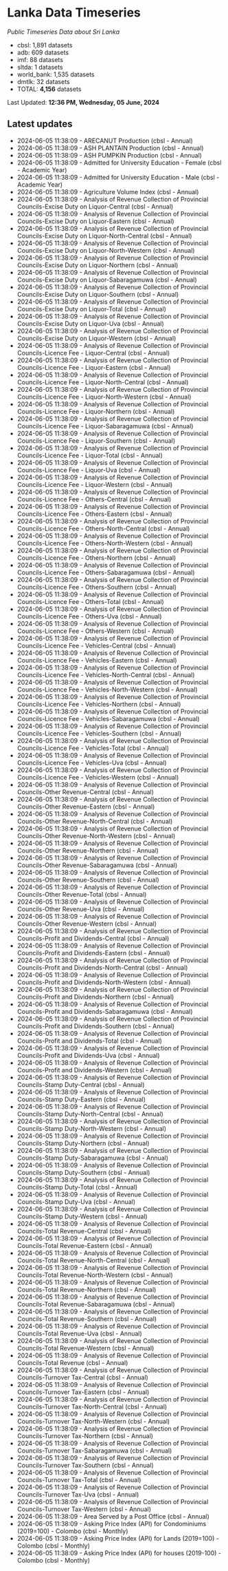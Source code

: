 # Lanka Data Timeseries
*Public Timeseries Data about Sri Lanka*

* cbsl: 1,891 datasets
* adb: 609 datasets
* imf: 88 datasets
* sltda: 1 datasets
* world_bank: 1,535 datasets
* dmtlk: 32 datasets
* TOTAL: **4,156** datasets

Last Updated: **12:36 PM, Wednesday, 05 June, 2024**

## Latest updates

* 2024-06-05 11:38:09 - ARECANUT Production (cbsl - Annual)
* 2024-06-05 11:38:09 - ASH PLANTAIN Production (cbsl - Annual)
* 2024-06-05 11:38:09 - ASH PUMPKIN Production (cbsl - Annual)
* 2024-06-05 11:38:09 - Admitted for University Education - Female (cbsl - Academic Year)
* 2024-06-05 11:38:09 - Admitted for University Education - Male (cbsl - Academic Year)
* 2024-06-05 11:38:09 - Agriculture Volume Index (cbsl - Annual)
* 2024-06-05 11:38:09 - Analysis of Revenue Collection of Provincial Councils-Excise Duty on Liquor-Central (cbsl - Annual)
* 2024-06-05 11:38:09 - Analysis of Revenue Collection of Provincial Councils-Excise Duty on Liquor-Eastern (cbsl - Annual)
* 2024-06-05 11:38:09 - Analysis of Revenue Collection of Provincial Councils-Excise Duty on Liquor-North-Central (cbsl - Annual)
* 2024-06-05 11:38:09 - Analysis of Revenue Collection of Provincial Councils-Excise Duty on Liquor-North-Western (cbsl - Annual)
* 2024-06-05 11:38:09 - Analysis of Revenue Collection of Provincial Councils-Excise Duty on Liquor-Northern (cbsl - Annual)
* 2024-06-05 11:38:09 - Analysis of Revenue Collection of Provincial Councils-Excise Duty on Liquor-Sabaragamuwa (cbsl - Annual)
* 2024-06-05 11:38:09 - Analysis of Revenue Collection of Provincial Councils-Excise Duty on Liquor-Southern (cbsl - Annual)
* 2024-06-05 11:38:09 - Analysis of Revenue Collection of Provincial Councils-Excise Duty on Liquor-Total (cbsl - Annual)
* 2024-06-05 11:38:09 - Analysis of Revenue Collection of Provincial Councils-Excise Duty on Liquor-Uva (cbsl - Annual)
* 2024-06-05 11:38:09 - Analysis of Revenue Collection of Provincial Councils-Excise Duty on Liquor-Western (cbsl - Annual)
* 2024-06-05 11:38:09 - Analysis of Revenue Collection of Provincial Councils-Licence Fee - Liquor-Central (cbsl - Annual)
* 2024-06-05 11:38:09 - Analysis of Revenue Collection of Provincial Councils-Licence Fee - Liquor-Eastern (cbsl - Annual)
* 2024-06-05 11:38:09 - Analysis of Revenue Collection of Provincial Councils-Licence Fee - Liquor-North-Central (cbsl - Annual)
* 2024-06-05 11:38:09 - Analysis of Revenue Collection of Provincial Councils-Licence Fee - Liquor-North-Western (cbsl - Annual)
* 2024-06-05 11:38:09 - Analysis of Revenue Collection of Provincial Councils-Licence Fee - Liquor-Northern (cbsl - Annual)
* 2024-06-05 11:38:09 - Analysis of Revenue Collection of Provincial Councils-Licence Fee - Liquor-Sabaragamuwa (cbsl - Annual)
* 2024-06-05 11:38:09 - Analysis of Revenue Collection of Provincial Councils-Licence Fee - Liquor-Southern (cbsl - Annual)
* 2024-06-05 11:38:09 - Analysis of Revenue Collection of Provincial Councils-Licence Fee - Liquor-Total (cbsl - Annual)
* 2024-06-05 11:38:09 - Analysis of Revenue Collection of Provincial Councils-Licence Fee - Liquor-Uva (cbsl - Annual)
* 2024-06-05 11:38:09 - Analysis of Revenue Collection of Provincial Councils-Licence Fee - Liquor-Western (cbsl - Annual)
* 2024-06-05 11:38:09 - Analysis of Revenue Collection of Provincial Councils-Licence Fee - Others-Central (cbsl - Annual)
* 2024-06-05 11:38:09 - Analysis of Revenue Collection of Provincial Councils-Licence Fee - Others-Eastern (cbsl - Annual)
* 2024-06-05 11:38:09 - Analysis of Revenue Collection of Provincial Councils-Licence Fee - Others-North-Central (cbsl - Annual)
* 2024-06-05 11:38:09 - Analysis of Revenue Collection of Provincial Councils-Licence Fee - Others-North-Western (cbsl - Annual)
* 2024-06-05 11:38:09 - Analysis of Revenue Collection of Provincial Councils-Licence Fee - Others-Northern (cbsl - Annual)
* 2024-06-05 11:38:09 - Analysis of Revenue Collection of Provincial Councils-Licence Fee - Others-Sabaragamuwa (cbsl - Annual)
* 2024-06-05 11:38:09 - Analysis of Revenue Collection of Provincial Councils-Licence Fee - Others-Southern (cbsl - Annual)
* 2024-06-05 11:38:09 - Analysis of Revenue Collection of Provincial Councils-Licence Fee - Others-Total (cbsl - Annual)
* 2024-06-05 11:38:09 - Analysis of Revenue Collection of Provincial Councils-Licence Fee - Others-Uva (cbsl - Annual)
* 2024-06-05 11:38:09 - Analysis of Revenue Collection of Provincial Councils-Licence Fee - Others-Western (cbsl - Annual)
* 2024-06-05 11:38:09 - Analysis of Revenue Collection of Provincial Councils-Licence Fee - Vehicles-Central (cbsl - Annual)
* 2024-06-05 11:38:09 - Analysis of Revenue Collection of Provincial Councils-Licence Fee - Vehicles-Eastern (cbsl - Annual)
* 2024-06-05 11:38:09 - Analysis of Revenue Collection of Provincial Councils-Licence Fee - Vehicles-North-Central (cbsl - Annual)
* 2024-06-05 11:38:09 - Analysis of Revenue Collection of Provincial Councils-Licence Fee - Vehicles-North-Western (cbsl - Annual)
* 2024-06-05 11:38:09 - Analysis of Revenue Collection of Provincial Councils-Licence Fee - Vehicles-Northern (cbsl - Annual)
* 2024-06-05 11:38:09 - Analysis of Revenue Collection of Provincial Councils-Licence Fee - Vehicles-Sabaragamuwa (cbsl - Annual)
* 2024-06-05 11:38:09 - Analysis of Revenue Collection of Provincial Councils-Licence Fee - Vehicles-Southern (cbsl - Annual)
* 2024-06-05 11:38:09 - Analysis of Revenue Collection of Provincial Councils-Licence Fee - Vehicles-Total (cbsl - Annual)
* 2024-06-05 11:38:09 - Analysis of Revenue Collection of Provincial Councils-Licence Fee - Vehicles-Uva (cbsl - Annual)
* 2024-06-05 11:38:09 - Analysis of Revenue Collection of Provincial Councils-Licence Fee - Vehicles-Western (cbsl - Annual)
* 2024-06-05 11:38:09 - Analysis of Revenue Collection of Provincial Councils-Other Revenue-Central (cbsl - Annual)
* 2024-06-05 11:38:09 - Analysis of Revenue Collection of Provincial Councils-Other Revenue-Eastern (cbsl - Annual)
* 2024-06-05 11:38:09 - Analysis of Revenue Collection of Provincial Councils-Other Revenue-North-Central (cbsl - Annual)
* 2024-06-05 11:38:09 - Analysis of Revenue Collection of Provincial Councils-Other Revenue-North-Western (cbsl - Annual)
* 2024-06-05 11:38:09 - Analysis of Revenue Collection of Provincial Councils-Other Revenue-Northern (cbsl - Annual)
* 2024-06-05 11:38:09 - Analysis of Revenue Collection of Provincial Councils-Other Revenue-Sabaragamuwa (cbsl - Annual)
* 2024-06-05 11:38:09 - Analysis of Revenue Collection of Provincial Councils-Other Revenue-Southern (cbsl - Annual)
* 2024-06-05 11:38:09 - Analysis of Revenue Collection of Provincial Councils-Other Revenue-Total (cbsl - Annual)
* 2024-06-05 11:38:09 - Analysis of Revenue Collection of Provincial Councils-Other Revenue-Uva (cbsl - Annual)
* 2024-06-05 11:38:09 - Analysis of Revenue Collection of Provincial Councils-Other Revenue-Western (cbsl - Annual)
* 2024-06-05 11:38:09 - Analysis of Revenue Collection of Provincial Councils-Profit and Dividends-Central (cbsl - Annual)
* 2024-06-05 11:38:09 - Analysis of Revenue Collection of Provincial Councils-Profit and Dividends-Eastern (cbsl - Annual)
* 2024-06-05 11:38:09 - Analysis of Revenue Collection of Provincial Councils-Profit and Dividends-North-Central (cbsl - Annual)
* 2024-06-05 11:38:09 - Analysis of Revenue Collection of Provincial Councils-Profit and Dividends-North-Western (cbsl - Annual)
* 2024-06-05 11:38:09 - Analysis of Revenue Collection of Provincial Councils-Profit and Dividends-Northern (cbsl - Annual)
* 2024-06-05 11:38:09 - Analysis of Revenue Collection of Provincial Councils-Profit and Dividends-Sabaragamuwa (cbsl - Annual)
* 2024-06-05 11:38:09 - Analysis of Revenue Collection of Provincial Councils-Profit and Dividends-Southern (cbsl - Annual)
* 2024-06-05 11:38:09 - Analysis of Revenue Collection of Provincial Councils-Profit and Dividends-Total (cbsl - Annual)
* 2024-06-05 11:38:09 - Analysis of Revenue Collection of Provincial Councils-Profit and Dividends-Uva (cbsl - Annual)
* 2024-06-05 11:38:09 - Analysis of Revenue Collection of Provincial Councils-Profit and Dividends-Western (cbsl - Annual)
* 2024-06-05 11:38:09 - Analysis of Revenue Collection of Provincial Councils-Stamp Duty-Central (cbsl - Annual)
* 2024-06-05 11:38:09 - Analysis of Revenue Collection of Provincial Councils-Stamp Duty-Eastern (cbsl - Annual)
* 2024-06-05 11:38:09 - Analysis of Revenue Collection of Provincial Councils-Stamp Duty-North-Central (cbsl - Annual)
* 2024-06-05 11:38:09 - Analysis of Revenue Collection of Provincial Councils-Stamp Duty-North-Western (cbsl - Annual)
* 2024-06-05 11:38:09 - Analysis of Revenue Collection of Provincial Councils-Stamp Duty-Northern (cbsl - Annual)
* 2024-06-05 11:38:09 - Analysis of Revenue Collection of Provincial Councils-Stamp Duty-Sabaragamuwa (cbsl - Annual)
* 2024-06-05 11:38:09 - Analysis of Revenue Collection of Provincial Councils-Stamp Duty-Southern (cbsl - Annual)
* 2024-06-05 11:38:09 - Analysis of Revenue Collection of Provincial Councils-Stamp Duty-Total (cbsl - Annual)
* 2024-06-05 11:38:09 - Analysis of Revenue Collection of Provincial Councils-Stamp Duty-Uva (cbsl - Annual)
* 2024-06-05 11:38:09 - Analysis of Revenue Collection of Provincial Councils-Stamp Duty-Western (cbsl - Annual)
* 2024-06-05 11:38:09 - Analysis of Revenue Collection of Provincial Councils-Total Revenue-Central (cbsl - Annual)
* 2024-06-05 11:38:09 - Analysis of Revenue Collection of Provincial Councils-Total Revenue-Eastern (cbsl - Annual)
* 2024-06-05 11:38:09 - Analysis of Revenue Collection of Provincial Councils-Total Revenue-North-Central (cbsl - Annual)
* 2024-06-05 11:38:09 - Analysis of Revenue Collection of Provincial Councils-Total Revenue-North-Western (cbsl - Annual)
* 2024-06-05 11:38:09 - Analysis of Revenue Collection of Provincial Councils-Total Revenue-Northern (cbsl - Annual)
* 2024-06-05 11:38:09 - Analysis of Revenue Collection of Provincial Councils-Total Revenue-Sabaragamuwa (cbsl - Annual)
* 2024-06-05 11:38:09 - Analysis of Revenue Collection of Provincial Councils-Total Revenue-Southern (cbsl - Annual)
* 2024-06-05 11:38:09 - Analysis of Revenue Collection of Provincial Councils-Total Revenue-Uva (cbsl - Annual)
* 2024-06-05 11:38:09 - Analysis of Revenue Collection of Provincial Councils-Total Revenue-Western (cbsl - Annual)
* 2024-06-05 11:38:09 - Analysis of Revenue Collection of Provincial Councils-Total Revenue (cbsl - Annual)
* 2024-06-05 11:38:09 - Analysis of Revenue Collection of Provincial Councils-Turnover Tax-Central (cbsl - Annual)
* 2024-06-05 11:38:09 - Analysis of Revenue Collection of Provincial Councils-Turnover Tax-Eastern (cbsl - Annual)
* 2024-06-05 11:38:09 - Analysis of Revenue Collection of Provincial Councils-Turnover Tax-North-Central (cbsl - Annual)
* 2024-06-05 11:38:09 - Analysis of Revenue Collection of Provincial Councils-Turnover Tax-North-Western (cbsl - Annual)
* 2024-06-05 11:38:09 - Analysis of Revenue Collection of Provincial Councils-Turnover Tax-Northern (cbsl - Annual)
* 2024-06-05 11:38:09 - Analysis of Revenue Collection of Provincial Councils-Turnover Tax-Sabaragamuwa (cbsl - Annual)
* 2024-06-05 11:38:09 - Analysis of Revenue Collection of Provincial Councils-Turnover Tax-Southern (cbsl - Annual)
* 2024-06-05 11:38:09 - Analysis of Revenue Collection of Provincial Councils-Turnover Tax-Total (cbsl - Annual)
* 2024-06-05 11:38:09 - Analysis of Revenue Collection of Provincial Councils-Turnover Tax-Uva (cbsl - Annual)
* 2024-06-05 11:38:09 - Analysis of Revenue Collection of Provincial Councils-Turnover Tax-Western (cbsl - Annual)
* 2024-06-05 11:38:09 - Area Served by a Post Office (cbsl - Annual)
* 2024-06-05 11:38:09 - Asking Price Index (API) for Condominiums (2019=100) - Colombo (cbsl - Monthly)
* 2024-06-05 11:38:09 - Asking Price Index (API) for Lands (2019=100) - Colombo (cbsl - Monthly)
* 2024-06-05 11:38:09 - Asking Price Index (API) for houses (2019-100) - Colombo (cbsl - Monthly)